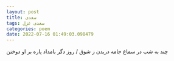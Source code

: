 ```yaml
---
layout: post
title: سعدی
tags: سعدی غزل
categories: poem
date: 2022-07-16 01:49:03.098479
---
```


چند به شب در سماع جامه دریدن ز شوق / روز دگر بامداد پاره بر او دوختن